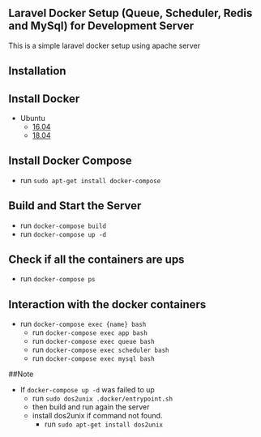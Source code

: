 ## Laravel Docker Setup (Queue, Scheduler,  Redis and MySql) for Development Server
This is a simple laravel docker setup using apache server
## Installation

## Install Docker
  - Ubuntu
    - [16.04](https://www.digitalocean.com/community/tutorials/how-to-install-and-use-docker-on-ubuntu-16-04)
    - [18.04](https://www.digitalocean.com/community/tutorials/how-to-install-and-use-docker-on-ubuntu-18-04)

## Install Docker Compose
  - run `sudo apt-get install docker-compose`  
  
## Build and Start the Server
  - run `docker-compose build`
  - run `docker-compose up -d`
## Check if all the containers are ups
  - run `docker-compose ps`
  
## Interaction with the docker containers
  - run `docker-compose exec {name} bash`
    - run `docker-compose exec app bash`
    - run `docker-compose exec queue bash`
    - run `docker-compose exec scheduler bash`
    - run `docker-compose exec mysql bash`
    
##Note
   - If `docker-compose up -d` was failed to up
      - run `sudo dos2unix .docker/entrypoint.sh`
      - then build and run again the server
      - install dos2unix if command not found.
        - run `sudo apt-get install dos2unix`
